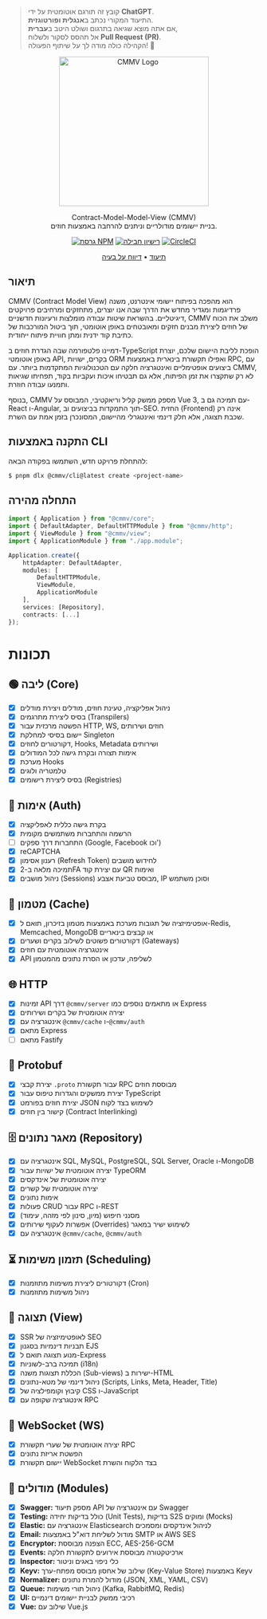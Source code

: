 > קובץ זה תורגם אוטומטית על ידי **ChatGPT**.  
> התיעוד המקורי נכתב ב**אנגלית ופורטוגזית**.  
> אם אתה מוצא שגיאה בתרגום ושולט היטב ב**עברית**,  
> אל תהסס לסקור ולשלוח **Pull Request (PR)**.  
> הקהילה כולה מודה לך על שיתוף הפעולה! 🙌  

<p align="center">
  <a href="https://cmmv.io/" target="blank"><img src="https://raw.githubusercontent.com/cmmvio/docs.cmmv.io/main/public/assets/logo_CMMV2_icon.png" width="300" alt="CMMV Logo" /></a>
</p>
<p align="center">Contract-Model-Model-View (CMMV) <br/> בניית יישומים מודולריים וניתנים להרחבה באמצעות חוזים.</p>
<p align="center">
    <a href="https://www.npmjs.com/package/@cmmv/core"><img src="https://img.shields.io/npm/v/@cmmv/core.svg" alt="גרסת NPM" /></a>
    <a href="https://github.com/cmmvio/cmmv/blob/main/LICENSE"><img src="https://img.shields.io/npm/l/@cmmv/core.svg" alt="רישיון חבילה" /></a>
    <a href="https://dl.circleci.com/status-badge/redirect/circleci/QyJWAYrZ9JTfN1eubSDo5u/7gdwcdqbMYfbYYX4hhoNhc/tree/main" target="_blank"><img src="https://dl.circleci.com/status-badge/img/circleci/QyJWAYrZ9JTfN1eubSDo5u/7gdwcdqbMYfbYYX4hhoNhc/tree/main.svg" alt="CircleCI" /></a>
</p>

<p align="center">
  <a href="https://cmmv.io">תיעוד</a> &bull;
  <a href="https://github.com/cmmvio/cmmv/issues">דיווח על בעיה</a>
</p>

## תיאור

CMMV (Contract Model View) הוא מהפכה בפיתוח יישומי אינטרנט, משנה פרדיגמות ומגדיר מחדש את הדרך שבה אנו יוצרים, מתחזקים ומרחיבים פרויקטים דיגיטליים. בהשראת שיטות עבודה מומלצות ורעיונות חדשניים, CMMV משלב את הכוח של חוזים ליצירת מבנים חזקים ומאובטחים באופן אוטומטי, תוך ביטול המורכבות של כתיבת קוד ידנית ומתן חוויית פיתוח ייחודית.

דמיינו פלטפורמה שבה הגדרת חוזים ב-TypeScript הופכת לליבת היישום שלכם, יוצרת באופן אוטומטי API, בקרים, ישויות ORM ואפילו תקשורת בינארית באמצעות RPC, עם ביצועים אופטימליים ואינטגרציה חלקה עם הטכנולוגיות המתקדמות ביותר. עם CMMV, לא רק שתקצרו את זמן הפיתוח, אלא גם תבטיחו איכות ועקביות בקוד, תפחיתו שגיאות ותמנעו עבודה חוזרת.

בנוסף, CMMV מספק ממשק קליל וריאקטיבי, המבוסס על Vue 3, עם תמיכה גם ב-React ו-Angular, תוך התמקדות בביצועים וב-SEO. החזית (Frontend) אינה רק שכבת תצוגה, אלא חלק דינמי ואינטגרלי מהיישום, המסונכרן בזמן אמת עם השרת.

## התקנה באמצעות CLI

להתחלת פרויקט חדש, השתמשו בפקודה הבאה:

```bash
$ pnpm dlx @cmmv/cli@latest create <project-name>
```

## התחלה מהירה

```typescript
import { Application } from "@cmmv/core";
import { DefaultAdapter, DefaultHTTPModule } from "@cmmv/http";
import { ViewModule } from "@cmmv/view";
import { ApplicationModule } from "./app.module";

Application.create({
    httpAdapter: DefaultAdapter,    
    modules: [
        DefaultHTTPModule,                
        ViewModule,        
        ApplicationModule
    ],
    services: [Repository],
    contracts: [...]
});
```

# תכונות

## 🟢 ליבה (Core)
- [x] ניהול אפליקציה, טעינת חוזים, מודלים ויצירת מודלים
- [x] בסיס ליצירת מתרגמים (Transpilers)
- [x] הפשטה מרכזית עבור HTTP, WS, חוזים ושירותים
- [x] יישום בסיסי למחלקת Singleton
- [x] דקורטורים לחוזים, Hooks, Metadata ושירותים
- [x] אימות תצורה ובקרת גישה לכל המודולים
- [x] מערכת Hooks
- [x] טלמטריה ולוגים
- [x] בסיס ליצירת רישומים (Registries)

## 🔐 אימות (Auth)
- [x] בקרת גישה כללית לאפליקציה
- [x] הרשמה והתחברות משתמשים מקומית
- [ ] התחברות דרך ספקים (Google, Facebook וכו')
- [x] reCAPTCHA
- [x] רענון אסימון (Refresh Token) לחידוש מושבים
- [x] תמיכה מלאה ב-2FA עם יצירת קוד QR ואימות
- [x] ניהול מושבים (Sessions) מבוסס טביעת אצבע, IP וסוכן משתמש

## 🚀 מטמון (Cache)
- [x] אופטימיזציה של תגובות מערכת באמצעות מטמון בזיכרון, תואם ל-Redis, Memcached, MongoDB או קבצים בינאריים
- [x] דקורטורים פשוטים לשילוב בקרים ושערים (Gateways)
- [x] אינטגרציה אוטומטית עם חוזים
- [x] API לשליפה, עדכון או הסרת נתונים מהמטמון

## 🌐 HTTP
- [x] זמינות API דרך `@cmmv/server` או מתאמים נוספים כמו Express
- [x] יצירה אוטומטית של בקרים ושירותים
- [x] אינטגרציה עם `@cmmv/cache` ו-`@cmmv/auth`
- [x] מתאם Express
- [ ] מתאם Fastify

## 📡 Protobuf
- [x] יצירת קבצי `.proto` עבור תקשורת RPC מבוססת חוזים
- [x] יצירת ממשקים והגדרות טיפוס עבור TypeScript
- [x] יצירת חוזים בפורמט JSON לשימוש בצד לקוח
- [x] קישור בין חוזים (Contract Interlinking)

## 🗄 מאגר נתונים (Repository)
- [x] אינטגרציה עם SQL, MySQL, PostgreSQL, SQL Server, Oracle ו-MongoDB
- [x] יצירה אוטומטית של ישויות עבור TypeORM
- [x] יצירה אוטומטית של אינדקסים
- [x] יצירה אוטומטית של קשרים
- [x] אימות נתונים
- [x] פעולות CRUD עבור RPC ו-REST
- [x] מסנני חיפוש (מיון, סינון לפי מזהה, עימוד)
- [x] אפשרות לעקוף שירותים (Overrides) לשימוש ישיר במאגר
- [x] אינטגרציה עם `@cmmv/cache`, `@cmmv/auth`

## ⏳ תזמון משימות (Scheduling)
- [x] דקורטורים ליצירת משימות מתוזמנות (Cron)
- [x] ניהול משימות מתוזמנות

## 🎨 תצוגה (View)
- [x] SSR לאופטימיזציה של SEO
- [x] תבניות דינמיות בסגנון EJS
- [x] מנוע תצוגה תואם ל-Express
- [x] תמיכה ברב-לשוניות (i18n)
- [x] הכללת תצוגות משנה (Sub-views) ישירות ב-HTML
- [x] ניהול דינמי של מטא-נתונים (Scripts, Links, Meta, Header, Title)
- [x] קיבוץ וקומפילציה של CSS ו-JavaScript
- [x] אינטגרציה שקופה עם RPC

## 🔄 WebSocket (WS)
- [x] יצירה אוטומטית של שערי תקשורת RPC
- [x] הפשטת אריזת נתונים
- [x] יישום תקשורת WebSocket בצד הלקוח והשרת

## 🧩 מודולים (Modules)
- [x] **Swagger:** מספק תיעוד API עם אינטגרציה של Swagger
- [x] **Testing:** כולל בדיקות יחידה (Unit Tests), בדיקות S2S ומוקים (Mocks)
- [x] **Elastic:** אינטגרציה עם Elasticsearch לניהול אינדקסים ומסמכים
- [x] **Email:** מודול לשליחת דוא"ל באמצעות SMTP או AWS SES
- [x] **Encryptor:** הצפנה מבוססת ECC, AES-256-GCM
- [x] **Events:** ארכיטקטורה מבוססת אירועים לתקשורת חלקה
- [x] **Inspector:** כלי ניפוי באגים וניטור
- [x] **Keyv:** שילוב של אחסון מבוסס מפתח-ערך (Key-Value Store) באמצעות Keyv
- [x] **Normalizer:** מודול להמרת נתונים (JSON, XML, YAML, CSV)
- [x] **Queue:** ניהול תורי משימות (Kafka, RabbitMQ, Redis)
- [x] **UI:** רכיבי ממשק לבניית יישומים דינמיים
- [x] **Vue:** שילוב עם Vue.js